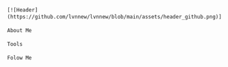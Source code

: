     [![Header](https://github.com/lvnnew/lvnnew/blob/main/assets/header_github.png)]

    About Me

    Tools

    Folow Me
